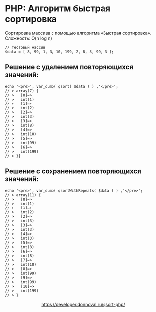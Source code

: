# PHP: Алгоритм быстрая сортировка
Сортировка массива с помощью алгоритма «Быстрая сортировка».
Сложность: O(n log n)

```
// тестовый массив
$data = [ 8, 99, 1, 3, 10, 199, 2, 8, 3, 99, 3 ]; 
```

## Решение с удалением повторяющихся значений:
```
echo '<pre>', var_dump( qsort( $data ) ) ,'</pre>';
// > array(7) {
// >   [0]=>
// >   int(1)
// >   [1]=>
// >   int(2)
// >   [2]=>
// >   int(3)
// >   [3]=>
// >   int(8)
// >   [4]=>
// >   int(10)
// >   [5]=>
// >   int(99)
// >   [6]=>
// >   int(199)
// > }}
```

## Решение с сохранением повторяющихся значений:
```
echo '<pre>', var_dump( qsortWithRepeats( $data ) ) ,'</pre>';
// > array(11) {
// >   [0]=>
// >   int(1)
// >   [1]=>
// >   int(2)
// >   [2]=>
// >   int(3)
// >   [3]=>
// >   int(3)
// >   [4]=>
// >   int(3)
// >   [5]=>
// >   int(8)
// >   [6]=>
// >   int(8)
// >   [7]=>
// >   int(10)
// >   [8]=>
// >   int(99)
// >   [9]=>
// >   int(99)
// >   [10]=>
// >   int(199)
// > }
```

<div align="center">
  <a href="https://developer.donnoval.ru/qsort-php/">https://developer.donnoval.ru/qsort-php/</a>
</div>
